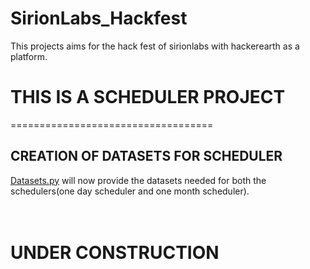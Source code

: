 # SirionLabs_Hackfest
This projects aims for the hack fest of sirionlabs with hackerearth as a platform.

<H1>THIS IS A SCHEDULER PROJECT</H1>
===================================</P>
<H2> CREATION OF DATASETS FOR SCHEDULER </H2>
<a href="https://github.com/Anirudh3167/SirionLabs_Hackfest/blob/main/Datasets.py">Datasets.py</a> will now provide the datasets needed for both the schedulers(one day scheduler and one month scheduler).
<br><br><br>
<H1> UNDER CONSTRUCTION</H1>
